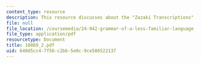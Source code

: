 ```yaml
---
content_type: resource
description: This resource discusses about the "Zazaki Transcriptions".
file: null
file_location: /coursemedia/24-942-grammar-of-a-less-familiar-language-spring-2003/640d5cc47f56c2bb5e0c9ce586522137_10869_2.pdf
file_type: application/pdf
resourcetype: Document
title: 10869_2.pdf
uid: 640d5cc4-7f56-c2bb-5e0c-9ce586522137
---
```


